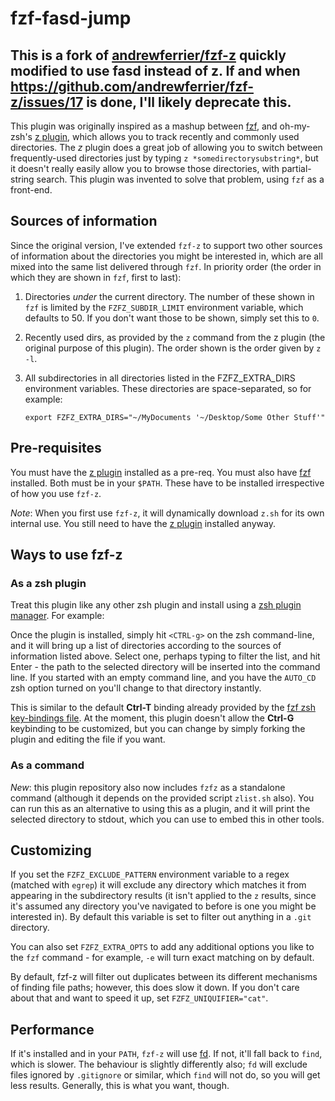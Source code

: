# fzf-fasd-jump

## This is a fork of [andrewferrier/fzf-z](https://github.com/andrewferrier/fzf-z) quickly modified to use fasd instead of z. If and when https://github.com/andrewferrier/fzf-z/issues/17 is done, I'll likely deprecate this.

This plugin was originally inspired as a mashup between
[fzf](https://github.com/junegunn/fzf), and oh-my-zsh's [z
plugin](https://github.com/robbyrussell/oh-my-zsh/tree/master/plugins/z),
which allows you to track recently and commonly used directories. The *z*
plugin does a great job of allowing you to switch between frequently-used
directories just by typing `z *somedirectorysubstring*`, but it doesn't really
easily allow you to browse those directories, with partial-string search. This
plugin was invented to solve that problem, using `fzf` as a front-end.

## Sources of information

Since the original version, I've extended `fzf-z` to support two other sources
of information about the directories you might be interested in, which are all
mixed into the same list delivered through `fzf`. In priority order (the order
in which they are shown in `fzf`, first to last):

1. Directories *under* the current directory. The number of these shown in
   `fzf` is limited by the `FZFZ_SUBDIR_LIMIT` environment variable, which
   defaults to 50. If you don't want those to be shown, simply set this to
   `0`.

1. Recently used dirs, as provided by the `z` command from the z plugin (the
   original purpose of this plugin). The order shown is the order given by `z
   -l`.

1. All subdirectories in all directories listed in the FZFZ_EXTRA_DIRS
   environment variables. These directories are space-separated, so for
   example:

   `export FZFZ_EXTRA_DIRS="~/MyDocuments '~/Desktop/Some Other Stuff'"`

## Pre-requisites

You must have the [z
plugin](https://github.com/robbyrussell/oh-my-zsh/tree/master/plugins/z)
installed as a pre-req. You must also have
[fzf](https://github.com/junegunn/fzf) installed. Both must be in your
`$PATH`. These have to be installed irrespective of how you use `fzf-z`.

*Note*: When you first use `fzf-z`, it will dynamically download `z.sh` for
its own internal use. You still need to have the [z
plugin](https://github.com/robbyrussell/oh-my-zsh/tree/master/plugins/z)
installed anyway.

## Ways to use fzf-z

### As a zsh plugin

Treat this plugin like any other zsh plugin and install using a [zsh plugin
manager](https://github.com/unixorn/awesome-zsh-plugins#frameworks). For
example:

Once the plugin is installed, simply hit `<CTRL-g>` on the zsh command-line,
and it will bring up a list of directories according to the sources of
information listed above. Select one, perhaps typing to filter the list, and
hit Enter - the path to the selected directory will be inserted into the
command line.  If you started with an empty command line, and you have the
`AUTO_CD` zsh option turned on you'll change to that directory instantly.

This is similar to the default **Ctrl-T** binding already provided by the
[fzf zsh key-bindings
file](https://github.com/junegunn/fzf/blob/master/shell/key-bindings.zsh). At
the moment, this plugin doesn't allow the **Ctrl-G** keybinding to be
customized, but you can change by simply forking the plugin and editing the
file if you want.

### As a command

*New*: this plugin repository also now includes `fzfz` as a standalone command
(although it depends on the provided script `zlist.sh` also). You can run this
as an alternative to using this as a plugin, and it will print the selected
directory to stdout, which you can use to embed this in other tools.

## Customizing

If you set the `FZFZ_EXCLUDE_PATTERN` environment variable to a regex (matched
with `egrep`) it will exclude any directory which matches it from appearing in
the subdirectory results (it isn't applied to the `z` results, since it's
assumed any directory you've navigated to before is one you might be
interested in). By default this variable is set to filter out anything in a
`.git` directory.

You can also set `FZFZ_EXTRA_OPTS` to add any additional options you like to
the `fzf` command - for example, `-e` will turn exact matching on by default.

By default, fzf-z will filter out duplicates between its different mechanisms
of finding file paths; however, this does slow it down. If you don't care
about that and want to speed it up, set `FZFZ_UNIQUIFIER="cat"`.

## Performance

If it's installed and in your `PATH`, `fzf-z` will use
[fd](https://github.com/sharkdp/fd). If not, it'll fall back to `find`, which
is slower. The behaviour is slightly differently also; `fd` will exclude files
ignored by `.gitignore` or similar, which `find` will not do, so you will get
less results. Generally, this is what you want, though.

